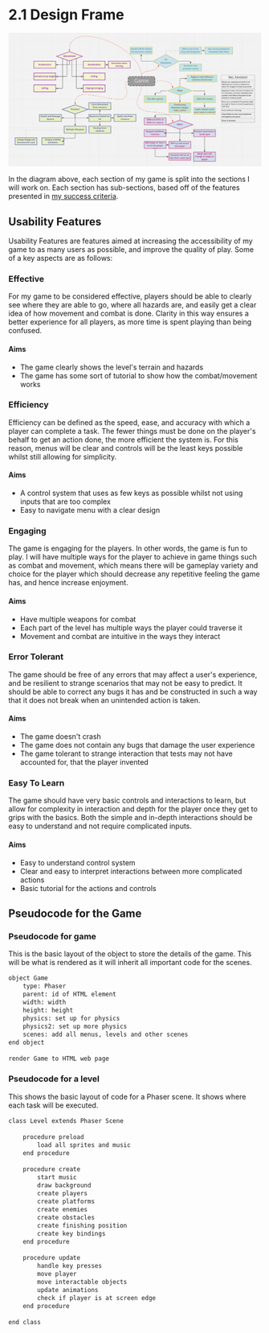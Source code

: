 # 2.1 Design Frame

![](<../.gitbook/assets/image (5).png>)

In the diagram above, each section of my game is split into the sections I will work on. Each section has sub-sections, based off of the features presented in [my success criteria](../1-analysis/1.5-success-criteria.md).&#x20;

## Usability Features

Usability Features are features aimed at increasing the accessibility of my game to as many users as possible, and improve the quality of play. Some of a key aspects are as follows:

### Effective

For my game to be considered effective, players should be able to clearly see where they are able to go, where all hazards are, and easily get a clear idea of how movement and combat is done. Clarity in this way ensures a better experience for all players, as more time is spent playing than being confused.

#### Aims

* The game clearly shows the level's terrain and hazards
* The game has some sort of tutorial to show how the combat/movement works

### Efficiency

Efficiency can be defined as the speed, ease, and accuracy with which a player can complete a task. The fewer things must be done on the player's behalf to get an action done, the more efficient the system is. For this reason, menus will be clear and controls will be the least keys possible whilst still allowing for simplicity.&#x20;

#### Aims

* A control system that uses as few keys as possible whilst not using inputs that are too complex
* Easy to navigate menu with a clear design

### Engaging

The game is engaging for the players. In other words, the game is fun to play. I will have multiple ways for the player to achieve in game things such as combat and movement, which means there will be gameplay variety and choice for the player which should decrease any repetitive feeling the game has, and hence increase enjoyment.

#### Aims

* Have multiple weapons for combat
* Each part of the level has multiple ways the player could traverse it
* Movement and combat are intuitive in the ways they interact

### Error Tolerant

The game should be free of any errors that may affect a user's experience, and be resilient to strange scenarios that may not be easy to predict. It should be able to correct any bugs it has and be constructed in such a way that it does not break when an unintended action is taken.

#### Aims

* The game doesn't crash
* The game does not contain any bugs that damage the user experience
* The game tolerant to strange interaction that tests may not have accounted for, that the player invented

### Easy To Learn

The game should have very basic controls and interactions to learn, but allow for complexity in interaction and depth for the player once they get to grips with the basics. Both the simple and in-depth interactions should be easy to understand and not require complicated inputs.

#### Aims

* Easy to understand control system
* Clear and easy to interpret interactions between more complicated actions
* Basic tutorial for the actions and controls

## Pseudocode for the Game

### Pseudocode for game

This is the basic layout of the object to store the details of the game. This will be what is rendered as it will inherit all important code for the scenes.

```
object Game
    type: Phaser
    parent: id of HTML element
    width: width
    height: height
    physics: set up for physics
    physics2: set up more physics
    scenes: add all menus, levels and other scenes
end object

render Game to HTML web page
```

### Pseudocode for a level

This shows the basic layout of code for a Phaser scene. It shows where each task will be executed.

```
class Level extends Phaser Scene

    procedure preload
        load all sprites and music
    end procedure
    
    procedure create
        start music
        draw background
        create players
        create platforms
        create enemies
        create obstacles
        create finishing position
        create key bindings
    end procedure
    
    procedure update
        handle key presses
        move player
        move interactable objects
        update animations
        check if player is at screen edge
    end procedure
    
end class
```

